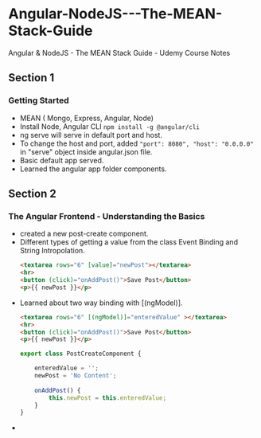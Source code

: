 # Angular-NodeJS---The-MEAN-Stack-Guide
Angular &amp; NodeJS - The MEAN Stack Guide - Udemy Course Notes

## Section 1
### Getting Started
- MEAN ( Mongo, Express, Angular, Node)
- Install Node, Angular CLI `npm install -g @angular/cli`
- ng serve will serve in default port and host.
- To change the host and port, added `"port": 8080", "host": "0.0.0.0"` in "serve" object inside angular.json file.
- Basic default app served.
- Learned the angular app folder components.

## Section 2
### The Angular Frontend - Understanding the Basics
- created a new post-create component.
- Different types of getting a value from the class Event Binding and String Intropolation.
	```html
	<textarea rows="6" [value]="newPost"></textarea>
	<hr>
	<button (click)="onAddPost()">Save Post</button>
	<p>{{ newPost }}</p>
	```
- Learned about two way binding with [(ngModel)].
	```html
	<textarea rows="6" [(ngModel)]="enteredValue" ></textarea>
	<hr>
	<button (click)="onAddPost()">Save Post</button>
	<p>{{ newPost }}</p>
	```
	```ts
	export class PostCreateComponent {
    
	    enteredValue = '';
	    newPost = 'No Content';
	    
	    onAddPost() {
	        this.newPost = this.enteredValue;
	    }
	}
	```
- 
<!--stackedit_data:
eyJoaXN0b3J5IjpbLTE2MTAyMzA3NzgsMTUzMTI2ODcxMiwtMT
YyNjg5OTcyMiwxNDE0ODExNTA5LC00NzUyODczMDEsLTY2Mzc5
NDEyMSwxMTQ5NzE0NDc3LC0xNjk4MzgzMzI5XX0=
-->